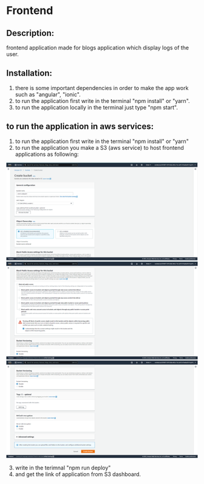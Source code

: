 # Frontend 

## Description:
frontend application made for blogs application which display logs of the user.

## Installation:
1. there is some important dependencies in order to make the app work such as "angular", "ionic".
2. to run the application first write in the terminal "npm install" or "yarn".
3. to run the application locally in the terminal just type "npm start".

## to run the application in aws services:
1. to run the application first write in the terminal "npm install" or "yarn"
2. to run the application you make a S3 (aws service) to host frontend applications as following:
<img src="/screenshots/s3/1.PNG">
<img src="/screenshots/s3/2.PNG">
<img src="/screenshots/s3/3.PNG">

3. write in the terimnal "npm run deploy"
4. and get the link of application from S3 dashboard.


